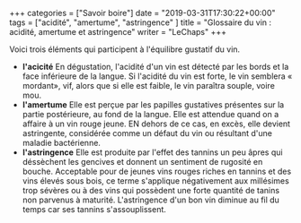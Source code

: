 +++
categories = ["Savoir boire"]
date = "2019-03-31T17:30:22+00:00"
tags = ["acidité", "amertume", "astringence" ]
title = "Glossaire du vin : acidité, amertume et astringence"
writer = "LeChaps"
+++

Voici trois éléments qui participent à l'équilibre gustatif du vin.  

* **l'acicité**
En dégustation, l'acidité d'un vin est détecté par les bords et la face inférieure de la langue. Si l'acidité du vin est forte, le vin semblera « mordant», vif, alors que si elle est faible, le vin paraîtra souple, voire mou.
* **l'amertume**
Elle est perçue par les papilles gustatives présentes sur la partie postérieure, au fond de la langue. Elle est attendue quand on a affaire à un vin rouge jeune. EN dehors de ce cas, en excès, elle devient astringente, considérée comme un défaut du vin ou résultant d'une maladie bactérienne.
* **l'astringence**
Elle est produite par l'effet des tannins un peu âpres qui déssèchent les gencives et donnent un sentiment de rugosité en bouche. Acceptable pour de jeunes vins rouges riches en tannins et des vins élevés sous bois, ce terme s'applique négativement aux millésimes trop sévères ou à des vins qui possèdent une forte quantité de tanins non parvenus à maturité. L'astringence d'un bon vin diminue au fil du temps car ses tannins s'assouplissent.